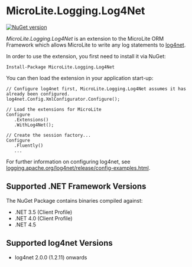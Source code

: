 MicroLite.Logging.Log4Net
=========================

[![NuGet version](https://badge.fury.io/nu/MicroLite.Logging.Log4Net.svg)](http://badge.fury.io/nu/MicroLite.Logging.Log4Net)

_MicroLite.Logging.Log4Net_ is an extension to the MicroLite ORM Framework which allows MicroLite to write any log statements to [log4net](http://logging.apache.org/log4net/).

In order to use the extension, you first need to install it via NuGet:

    Install-Package MicroLite.Logging.Log4Net

You can then load the extension in your application start-up:

    // Configure log4net first, MicroLite.Logging.Log4Net assumes it has already been configured.
    log4net.Config.XmlConfigurator.Configure();

    // Load the extensions for MicroLite
    Configure
       .Extensions()
       .WithLog4Net();

    // Create the session factory...
    Configure
       .Fluently()
       ...

For further information on configuring log4net, see [logging.apache.org/log4net/release/config-examples.html](http://logging.apache.org/log4net/release/config-examples.html).

## Supported .NET Framework Versions

The NuGet Package contains binaries compiled against:

* .NET 3.5 (Client Profile)
* .NET 4.0 (Client Profile)
* .NET 4.5

## Supported log4net Versions

* log4net 2.0.0 (1.2.11) onwards
